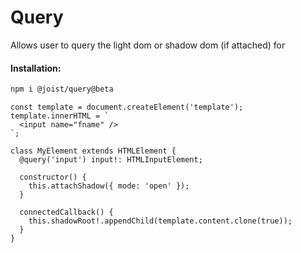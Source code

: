 # Query

Allows user to query the light dom or shadow dom (if attached) for

#### Installation:

```BASH
npm i @joist/query@beta
```

```TS
const template = document.createElement('template');
template.innerHTML = `
  <input name="fname" />
`;

class MyElement extends HTMLElement {
  @query('input') input!: HTMLInputElement;

  constructor() {
    this.attachShadow({ mode: 'open' });
  }

  connectedCallback() {
    this.shadowRoot!.appendChild(template.content.clone(true));
  }
}
```
